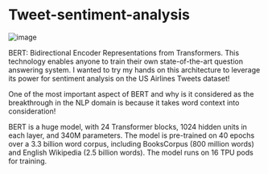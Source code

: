 # Tweet-sentiment-analysis

![image](https://user-images.githubusercontent.com/82984106/117086400-08960c80-ad12-11eb-9719-2aef16375ea4.png)

BERT: Bidirectional Encoder Representations from Transformers. This technology enables anyone to train their own state-of-the-art question answering system. I wanted to try my hands on this architecture to leverage its power for sentiment analysis on the US Airlines Tweets dataset!

One of the most important aspect of BERT and why is it considered as the breakthrough in the NLP domain is because it takes word context into consideration!

BERT is a huge model, with 24 Transformer blocks, 1024 hidden units in each layer, and 340M parameters. The model is pre-trained on 40 epochs over a 3.3 billion word corpus, including BooksCorpus (800 million words) and English Wikipedia (2.5 billion words). The model runs on 16 TPU pods for training.
